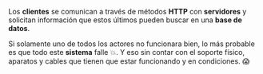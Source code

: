 Los **clientes** se comunican a través de métodos **HTTP** con **servidores** y solicitan información que estos últimos pueden buscar en una **base de datos**.

Si solamente uno de todos los actores no funcionara bien, lo más probable es que todo este **sistema** falle :boom:. Y eso sin contar con el soporte físico, aparatos y cables que tienen que estar funcionando y en condiciones. :scream: 

